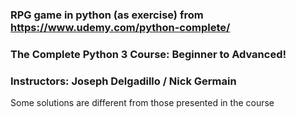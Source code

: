 ### RPG game in python (as exercise) from https://www.udemy.com/python-complete/
### The Complete Python 3 Course: Beginner to Advanced!
### Instructors: Joseph Delgadillo / Nick Germain

Some solutions are different from those presented in the course

